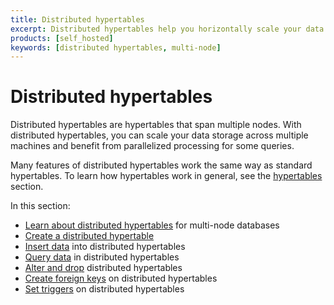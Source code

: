 ```yaml
---
title: Distributed hypertables
excerpt: Distributed hypertables help you horizontally scale your data storage in multi-node clusters
products: [self_hosted]
keywords: [distributed hypertables, multi-node]
---
```


# Distributed hypertables

Distributed hypertables are hypertables that span multiple nodes. With
distributed hypertables, you can scale your data storage across multiple
machines and benefit from parallelized processing for some queries.

Many features of distributed hypertables work the same way as standard
hypertables. To learn how hypertables work in general, see the
[hypertables][hypertables] section.

In this section:

*   [Learn about distributed hypertables][about-distributed-hypertables] for
    multi-node databases
*   [Create a distributed hypertable][create]
*   [Insert data][insert] into distributed hypertables
*   [Query data][query] in distributed hypertables
*   [Alter and drop][alter-drop] distributed hypertables
*   [Create foreign keys][foreign-keys] on distributed hypertables
*   [Set triggers][triggers] on distributed hypertables

[about-distributed-hypertables]: /use-timescale/:currentVersion:/distributed-hypertables/about-distributed-hypertables/
[alter-drop]: /use-timescale/:currentVersion:/distributed-hypertables/alter-drop-distributed-hypertables
[create]: /use-timescale/:currentVersion:/distributed-hypertables/create-distributed-hypertables/
[foreign-keys]: /use-timescale/:currentVersion:/distributed-hypertables/foreign-keys/
[hypertables]: /use-timescale/:currentVersion:/hypertables/
[insert]: /use-timescale/:currentVersion:/distributed-hypertables/insert/
[query]: /use-timescale/:currentVersion:/distributed-hypertables/query/
[triggers]: /use-timescale/:currentVersion:/distributed-hypertables/triggers/
